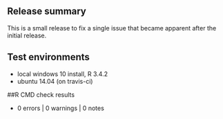 ## Release summary

This is a small release to fix a single issue that became apparent after the initial release.

## Test environments
* local windows 10 install, R 3.4.2
* ubuntu 14.04 (on travis-ci)

##R CMD check results
* 0 errors | 0 warnings | 0 notes
